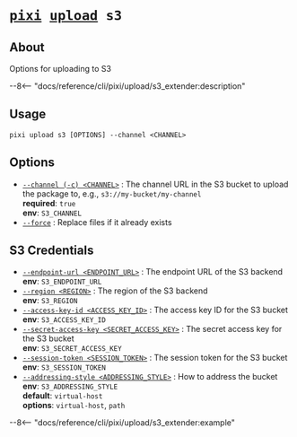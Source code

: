 <!--- This file is autogenerated. Do not edit manually! -->
# <code>[pixi](../../pixi.md) [upload](../upload.md) s3</code>

## About
Options for uploading to S3

--8<-- "docs/reference/cli/pixi/upload/s3_extender:description"

## Usage
```
pixi upload s3 [OPTIONS] --channel <CHANNEL>
```

## Options
- <a id="arg---channel" href="#arg---channel">`--channel (-c) <CHANNEL>`</a>
:  The channel URL in the S3 bucket to upload the package to, e.g., `s3://my-bucket/my-channel`
<br>**required**: `true`
<br>**env**: `S3_CHANNEL`
- <a id="arg---force" href="#arg---force">`--force`</a>
:  Replace files if it already exists

## S3 Credentials
- <a id="arg---endpoint-url" href="#arg---endpoint-url">`--endpoint-url <ENDPOINT_URL>`</a>
:  The endpoint URL of the S3 backend
<br>**env**: `S3_ENDPOINT_URL`
- <a id="arg---region" href="#arg---region">`--region <REGION>`</a>
:  The region of the S3 backend
<br>**env**: `S3_REGION`
- <a id="arg---access-key-id" href="#arg---access-key-id">`--access-key-id <ACCESS_KEY_ID>`</a>
:  The access key ID for the S3 bucket
<br>**env**: `S3_ACCESS_KEY_ID`
- <a id="arg---secret-access-key" href="#arg---secret-access-key">`--secret-access-key <SECRET_ACCESS_KEY>`</a>
:  The secret access key for the S3 bucket
<br>**env**: `S3_SECRET_ACCESS_KEY`
- <a id="arg---session-token" href="#arg---session-token">`--session-token <SESSION_TOKEN>`</a>
:  The session token for the S3 bucket
<br>**env**: `S3_SESSION_TOKEN`
- <a id="arg---addressing-style" href="#arg---addressing-style">`--addressing-style <ADDRESSING_STYLE>`</a>
:  How to address the bucket
<br>**env**: `S3_ADDRESSING_STYLE`
<br>**default**: `virtual-host`
<br>**options**: `virtual-host`, `path`

--8<-- "docs/reference/cli/pixi/upload/s3_extender:example"
